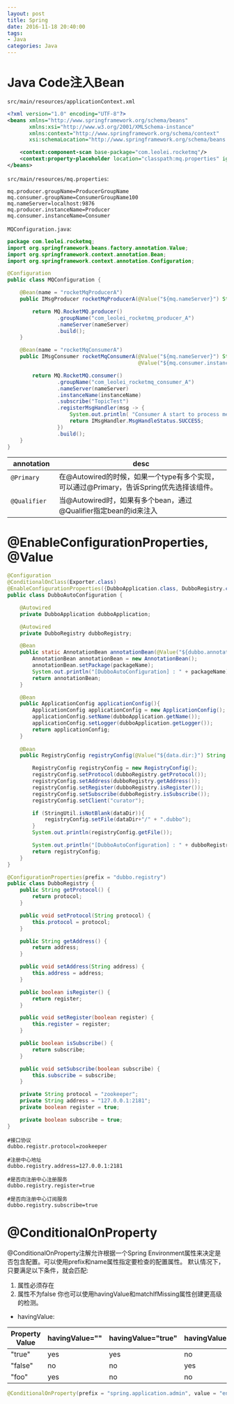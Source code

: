 ```yaml
---
layout: post
title: Spring
date: 2016-11-18 20:40:00
tags:
- Java
categories: Java
---
```


# Java Code注入Bean
`src/main/resources/applicationContext.xml`
```xml
<?xml version="1.0" encoding="UTF-8"?>
<beans xmlns="http://www.springframework.org/schema/beans"
       xmlns:xsi="http://www.w3.org/2001/XMLSchema-instance"
       xmlns:context="http://www.springframework.org/schema/context"
       xsi:schemaLocation="http://www.springframework.org/schema/beans http://www.springframework.org/schema/beans/spring-beans.xsd http://www.springframework.org/schema/context http://www.springframework.org/schema/context/spring-context.xsd">

    <context:component-scan base-package="com.leolei.rocketmq"/>
    <context:property-placeholder location="classpath:mq.properties" ignore-unresolvable="true"/>
</beans>
```

`src/main/resources/mq.properties`:
```properties
mq.producer.groupName=ProducerGroupName
mq.consumer.groupName=ConsumerGroupName100
mq.nameServer=localhost:9876
mq.producer.instanceName=Producer
mq.consumer.instanceName=Consumer
```

`MQConfiguration.java`:
```java
package com.leolei.rocketmq;
import org.springframework.beans.factory.annotation.Value;
import org.springframework.context.annotation.Bean;
import org.springframework.context.annotation.Configuration;

@Configuration
public class MQConfiguration {

    @Bean(name = "rocketMqProducerA")
    public IMsgProducer rocketMqProducerA(@Value("${mq.nameServer}") String nameServer) {

        return MQ.RocketMQ.producer()
                .groupName("com_leolei_rocketmq_producer_A")
                .nameServer(nameServer)
                .build();
    }

    @Bean(name = "rocketMqConsumerA")
    public IMsgConsumer rocketMqConsumerA(@Value("${mq.nameServer}") String nameServer,
                                          @Value("${mq.consumer.instanceName}") String instanceName){

        return MQ.RocketMQ.consumer()
                .groupName("com_leolei_rocketmq_consumer_A")
                .nameServer(nameServer)
                .instanceName(instanceName)
                .subscribe("TopicTest")
                .registerMsgHandler(msg -> {
                    System.out.println( "Consumer A start to process message: ");
                    return IMsgHandler.MsgHandleStatus.SUCCESS;
                })
                .build();
    }
}

```



|      annotation     |                            desc                                                 |
| ------------------- | ------------------------------------------------------------------------------- |
| `@Primary`          | 在@Autowired的时候，如果一个type有多个实现，可以通过@Primary，告诉Spring优先选择该组件。  |
| `@Qualifier`        | 当@Autowired时，如果有多个bean，通过@Qualifier指定bean的id来注入                      |


# @EnableConfigurationProperties, @Value
```java
@Configuration
@ConditionalOnClass(Exporter.class)
@EnableConfigurationProperties({DubboApplication.class, DubboRegistry.class})
public class DubboAutoConfiguration {

    @Autowired
    private DubboApplication dubboApplication;

    @Autowired
    private DubboRegistry dubboRegistry;

    @Bean
    public static AnnotationBean annotationBean(@Value("${dubbo.annotation.package}") String packageName){
        AnnotationBean annotationBean = new AnnotationBean();
        annotationBean.setPackage(packageName);
        System.out.println("[DubboAutoConfiguration] : " + packageName);
        return annotationBean;
    }

    @Bean
    public ApplicationConfig applicationConfig(){
        ApplicationConfig applicationConfig = new ApplicationConfig();
        applicationConfig.setName(dubboApplication.getName());
        applicationConfig.setLogger(dubboApplication.getLogger());
        return applicationConfig;
    }
    
    @Bean
    public RegistryConfig registryConfig(@Value("${data.dir:}") String dataDir) {

        RegistryConfig registryConfig = new RegistryConfig();
        registryConfig.setProtocol(dubboRegistry.getProtocol());
        registryConfig.setAddress(dubboRegistry.getAddress());
        registryConfig.setRegister(dubboRegistry.isRegister());
        registryConfig.setSubscribe(dubboRegistry.isSubscribe());
        registryConfig.setClient("curator");

        if (StringUtil.isNotBlank(dataDir)){
            registryConfig.setFile(dataDir+"/" + ".dubbo");
        }
        System.out.println(registryConfig.getFile());

        System.out.println("[DubboAutoConfiguration] : " + dubboRegistry);
        return registryConfig;
    }
}

```

```java
@ConfigurationProperties(prefix = "dubbo.registry")
public class DubboRegistry {
    public String getProtocol() {
        return protocol;
    }

    public void setProtocol(String protocol) {
        this.protocol = protocol;
    }

    public String getAddress() {
        return address;
    }

    public void setAddress(String address) {
        this.address = address;
    }

    public boolean isRegister() {
        return register;
    }

    public void setRegister(boolean register) {
        this.register = register;
    }

    public boolean isSubscribe() {
        return subscribe;
    }

    public void setSubscribe(boolean subscribe) {
        this.subscribe = subscribe;
    }

    private String protocol = "zookeeper";
    private String address = "127.0.0.1:2181";
    private boolean register = true;

    private boolean subscribe = true;
}

```

```properties
#接口协议
dubbo.registr.protocol=zookeeper

#注册中心地址
dubbo.registry.address=127.0.0.1:2181

#是否向注册中心注册服务
dubbo.registry.register=true

#是否向注册中心订阅服务
dubbo.registry.subscribe=true
```



# @ConditionalOnProperty
@ConditionalOnProperty注解允许根据一个Spring Environment属性来决定是否包含配置。可以使用prefix和name属性指定要检查的配置属性。
默认情况下，只要满足以下条件，就会匹配:
1. 属性必须存在
2. 属性不为false
你也可以使用havingValue和matchIfMissing属性创建更高级的检测。
* havingValue: 

|   Property Value  |  havingValue=""  | havingValue="true" | havingValue="false"  |  havingValue="foo" |
| ----------------- | ---------------- | ------------------ | -------------------- | ------------------ |
| "true"            | yes              | yes                | no                   | no                 |
| "false"           | no               | no                 | yes                  | no                 |
| "foo"             | yes              | no                 | no                   | yes                |

```java
@ConditionalOnProperty(prefix = "spring.application.admin", value = "enabled", havingValue = "true", matchIfMissing = false)
```


